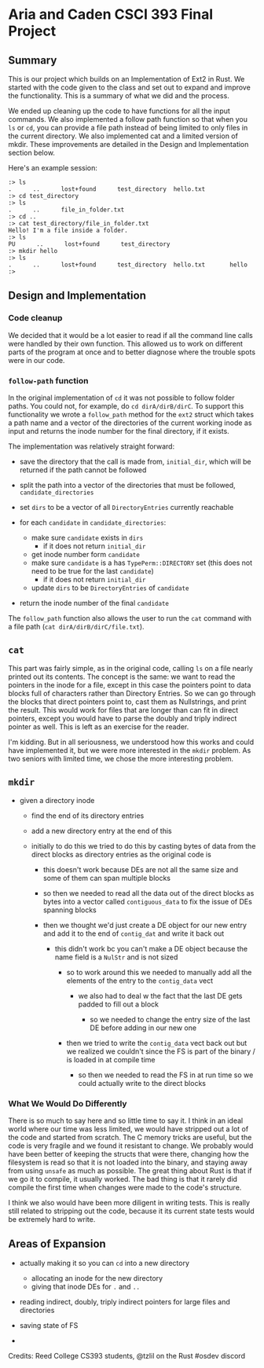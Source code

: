 # Aria and Caden CSCI 393 Final Project

## Summary 

This is our project which builds on an Implementation of Ext2 in Rust. We started with the code given to the class and set out to expand and improve the functionality. This is a summary of what we did and the process.

We ended up cleaning up the code to have functions for all the input commands. We also implemented a follow path function so that when you `ls` or `cd`, you can provide a file path instead of being limited to only files in the current directory. We also implemented cat and a limited version of mkdir. These improvements are detailed in the Design and Implementation section below.

Here's an example session:

```
:> ls
.      ..      lost+found      test_directory  hello.txt
:> cd test_directory
:> ls
.      ..      file_in_folder.txt
:> cd ..
:> cat test_directory/file_in_folder.txt
Hello! I'm a file inside a folder.
:> ls
PU      ..      lost+found      test_directory  
:> mkdir hello
:> ls
.      ..      lost+found      test_directory  hello.txt       hello
:>
```

## Design and Implementation

### Code cleanup

We decided that it would be a lot easier to read if all the command line calls were handled by their own function. This allowed us to work on different parts of the program at once and to better diagnose where the trouble spots were in our code.

### `follow-path` function

In the original implementation of `cd` it was not possible to follow folder paths. You could not, for example, do `cd dirA/dirB/dirC`. To support this functionality we wrote a `follow_path` method for the `ext2` struct which takes a path name and a vector of the directories of the current working inode as input and returns the inode number for the final directory, if it exists.

The implementation was relatively straight forward:

- save the directory that the call is made from, `initial_dir`, which will be returned if the path cannot be followed

- split the path into a vector of the directories that must be followed, `candidate_directories`

- set `dirs` to be a vector of all `DirectoryEntries` currently reachable

- for each `candidate` in `candidate_directories`:

  - make sure `candidate` exists in `dirs`
    - if it does not return `initial_dir`
  - get inode number form `candidate`
  - make sure `candidate` is a has `TypePerm::DIRECTORY` set (this does not need to be true for the last `candidate`)
    - if it does not return `initial_dir`
  - update `dirs` to be `DirectoryEntries` of `candidate`

- return the inode number of the final `candidate`

The `follow_path` function also allows the user to run the `cat` command with a file path (`cat dirA/dirB/dirC/file.txt`).

## `cat`

This part was fairly simple, as in the original code, calling `ls` on a file nearly printed out its contents. The concept is the same: we want to read the pointers in the inode for a file, except in this case the pointers point to data blocks full of characters rather than Directory Entries. So we can go through the blocks that direct pointers point to, cast them as Nullstrings, and print the result. This would work for files that are longer than can fit in direct pointers, except you would have to parse the doubly and triply indirect pointer as well. This is left as an exercise for the reader.

I'm kidding. But in all seriousness, we understood how this works and could have implemented it, but we were more interested in the `mkdir` problem. As two seniors with limited time, we chose the more interesting problem.

## `mkdir`

- given a directory inode

  - find the end of its directory entries
  - add a new directory entry at the end of this

  - initially to do this we tried to do this by casting bytes of data from the direct blocks as directory entries as the original code is

    - this doesn't work because DEs are not all the same size and some of them can span multiple blocks

    - so then we needed to read all the data out of the direct blocks as bytes into a vector called `contiguous_data` to fix the issue of DEs spanning blocks

    - then we thought we'd just create a DE object for our new entry and add it to the end of `contig_dat` and write it back out

      - this didn't work bc you can't make a DE object because the name field is a `NulStr` and is not sized

        - so to work around this we needed to manually add all the elements of the entry to the `contig_data` vect

          - we also had to deal w the fact that the last DE gets padded to fill out a block

            - so we needed to change the entry size of the last DE before adding in our new one

        - then we tried to write the `contig_data` vect back out but we realized we couldn't since the FS is part of the binary / is loaded in at compile time

          - so then we needed to read the FS in at run time so we could actually write to the direct blocks

### What We Would Do Differently

There is so much to say here and so little time to say it. I think in an ideal world where our time was less limited, we would have stripped out a lot of the code and started from scratch. The C memory tricks are useful, but the code is very fragile and we found it resistant to change. We probably would have been better of keeping the structs that were there, changing how the filesystem is read so that it is not loaded into the binary, and staying away from using `unsafe` as much as possible. The great thing about Rust is that if we go it to compile, it usually worked. The bad thing is that it rarely did compile the first time when changes were made to the code's structure.

I think we also would have been more diligent in writing tests. This is really still related to stripping out the code, because it its current state tests would be extremely hard to write.

## Areas of Expansion

- actually making it so you can `cd` into a new directory

  - allocating an inode for the new directory
  - giving that inode DEs for `.` and `..`

- reading indirect, doubly, triply indirect pointers for large files and directories

- saving state of FS

-

Credits: Reed College CS393 students, @tzlil on the Rust #osdev discord
